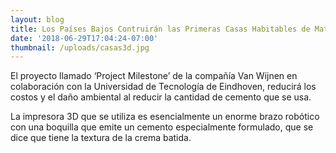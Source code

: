 ```yaml
---
layout: blog
title: Los Países Bajos Contruirán las Primeras Casas Habitables de Material 3D
date: '2018-06-29T17:04:24-07:00'
thumbnail: /uploads/casas3d.jpg
---
```

El proyecto llamado ‘Project Milestone’ de la compañía Van Wijnen en colaboración con la Universidad de Tecnología de Eindhoven, reducirá los costos y el daño ambiental al reducir la cantidad de cemento que se usa.



La impresora 3D que se utiliza es esencialmente un enorme brazo robótico con una boquilla que emite un cemento especialmente formulado, que se dice que tiene la textura de la crema batida.
